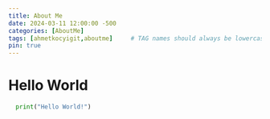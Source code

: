 ```yaml
---
title: About Me
date: 2024-03-11 12:00:00 -500
categories: [AboutMe]
tags: [ahmetkocyigit,aboutme]     # TAG names should always be lowercase
pin: true
---
```


# Hello World

```python
  print("Hello World!")
```
